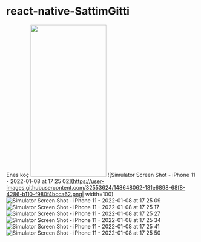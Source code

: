 # react-native-SattimGitti
Enes koç
<img src="https://user-images.githubusercontent.com/32553624/148648053-78c7d5e9-8cda-4480-b7ed-89f2b706e5e6.png" data-canonical-src="https://user-images.githubusercontent.com/32553624/148648053-78c7d5e9-8cda-4480-b7ed-89f2b706e5e6.png" width="200" height="400" />
![Simulator Screen Shot - iPhone 11 - 2022-01-08 at 17 25 02](https://user-images.githubusercontent.com/32553624/148648062-181e6898-68f8-4286-b110-f980f4bcca62.png| width=100)
![Simulator Screen Shot - iPhone 11 - 2022-01-08 at 17 25 09](https://user-images.githubusercontent.com/32553624/148648065-fc5c1eb3-4725-423a-835e-47a0e8194a59.png)
![Simulator Screen Shot - iPhone 11 - 2022-01-08 at 17 25 17](https://user-images.githubusercontent.com/32553624/148648066-d07419f0-0187-403c-b6c4-c70e8e7deea0.png)
![Simulator Screen Shot - iPhone 11 - 2022-01-08 at 17 25 27](https://user-images.githubusercontent.com/32553624/148648067-2716d296-7c0e-4cb1-83e1-ae1d350e894c.png)
![Simulator Screen Shot - iPhone 11 - 2022-01-08 at 17 25 34](https://user-images.githubusercontent.com/32553624/148648069-166375bb-ff0f-48e3-8c01-6ba01628a4b0.png)
![Simulator Screen Shot - iPhone 11 - 2022-01-08 at 17 25 41](https://user-images.githubusercontent.com/32553624/148648070-05f7e8c6-0dd8-49dc-933f-915abefcb9b4.png)
![Simulator Screen Shot - iPhone 11 - 2022-01-08 at 17 25 50](https://user-images.githubusercontent.com/32553624/148648071-99ecb56e-8942-4e91-bf6b-8ce254b0bd20.png)
